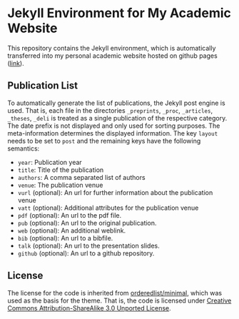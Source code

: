 # Jekyll Environment for My Academic Website

This repository contains the Jekyll environment, which is automatically transferred into my personal academic website hosted on github pages ([link](http://derlerd.github.io)).

## Publication List

To automatically generate the list of publications, the Jekyll post engine is used. That is, each file in the directories `_preprints`, `_proc`, `_articles`, `_theses`, `_deli` is treated as a single publication of the respective category. The date prefix is not displayed and only used for sorting purposes. The meta-information determines the displayed information. The key `layout` needs to be set to `post` and the remaining keys have the following semantics:
  * `year`: Publication year
  * `title`: Title of the publication
  * `authors`: A comma separated list of authors
  * `venue`: The publication venue
  * `vurl` (optional): An url for further information about the publication venue
  * `vatt` (optional): Additional attributes for the publication venue
  * `pdf` (optional): An url to the pdf file.
  * `pub` (optional): An url to the original publication.
  * `web` (optional): An additional weblink.
  * `bib` (optional): An url to a bibfile.
  * `talk` (optional): An url to the presentation slides.
  * `github` (optional): An url to a github repository. 

## License

The license for the code is inherited from [orderedlist/minimal](https://github.com/orderedlist/minimal), which was used as the basis for the theme. That is, the code is licensed under [Creative Commons Attribution-ShareAlike 3.0 Unported License](http://creativecommons.org/licenses/by-sa/3.0/).
